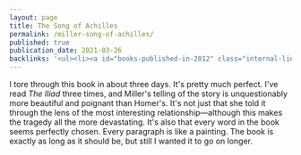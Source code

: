 ```yaml
---
layout: page
title: The Song of Achilles
permalink: /miller-song-of-achilles/
published: true
publication_date: 2021-03-26
backlinks: '<ul><li><a id="books-published-in-2012" class="internal-link" href="/books-published-in-2012/">Published in 2012</a></li><li><a id="books-read-in-2021" class="internal-link" href="/books-read-in-2021/">Read in 2021</a></li><li><a id="books-tag-fiction" class="internal-link" href="/books-tag-fiction/">Fiction</a></li><li><a id="books-tag-greece" class="internal-link" href="/books-tag-greece/">Greece</a></li><li><a id="books-tag-mythology" class="internal-link" href="/books-tag-mythology/">Mythology</a></li><li><a id="miller-circe" class="internal-link" href="/miller-circe/">Circe</a></li></ul>'
---
```


I tore through this book in about three days. It's pretty much perfect. I've read _The Iliad_ three times, and Miller's telling of the story is unquestionably more beautiful and poignant than Homer's. It's not just that she told it through the lens of the most interesting relationship—although this makes the tragedy all the more devastating. It's also that every word in the book seems perfectly chosen. Every paragraph is like a painting. The book is exactly as long as it should be, but still I wanted it to go on longer.